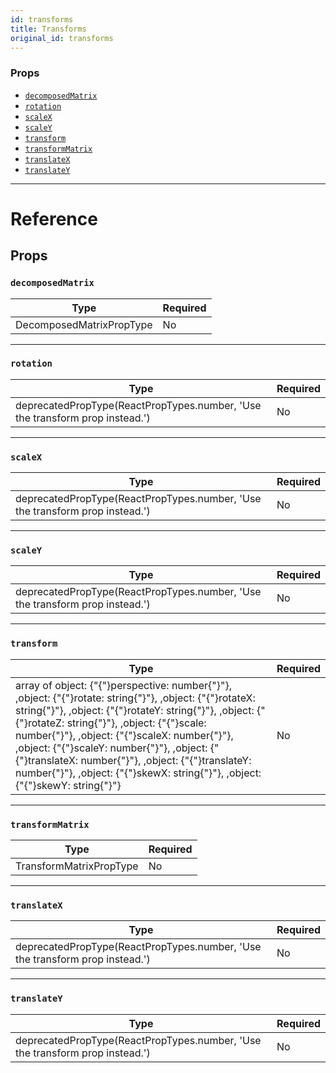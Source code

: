 ```yaml
---
id: transforms
title: Transforms
original_id: transforms
---
```


### Props

- [`decomposedMatrix`](transforms.md#decomposedmatrix)
- [`rotation`](transforms.md#rotation)
- [`scaleX`](transforms.md#scalex)
- [`scaleY`](transforms.md#scaley)
- [`transform`](transforms.md#transform)
- [`transformMatrix`](transforms.md#transformmatrix)
- [`translateX`](transforms.md#translatex)
- [`translateY`](transforms.md#translatey)

---

# Reference

## Props

### `decomposedMatrix`

| Type                     | Required |
| ------------------------ | -------- |
| DecomposedMatrixPropType | No       |

---

### `rotation`

| Type                                                                         | Required |
| ---------------------------------------------------------------------------- | -------- |
| deprecatedPropType(ReactPropTypes.number, 'Use the transform prop instead.') | No       |

---

### `scaleX`

| Type                                                                         | Required |
| ---------------------------------------------------------------------------- | -------- |
| deprecatedPropType(ReactPropTypes.number, 'Use the transform prop instead.') | No       |

---

### `scaleY`

| Type                                                                         | Required |
| ---------------------------------------------------------------------------- | -------- |
| deprecatedPropType(ReactPropTypes.number, 'Use the transform prop instead.') | No       |

---

### `transform`

| Type                                                                                                                                                                                                                                                                                                                                                                                                                                                    | Required |
| ------------------------------------------------------------------------------------------------------------------------------------------------------------------------------------------------------------------------------------------------------------------------------------------------------------------------------------------------------------------------------------------------------------------------------------------------------- | -------- |
| array of object: {"{"}perspective: number{"}"}, ,object: {"{"}rotate: string{"}"}, ,object: {"{"}rotateX: string{"}"}, ,object: {"{"}rotateY: string{"}"}, ,object: {"{"}rotateZ: string{"}"}, ,object: {"{"}scale: number{"}"}, ,object: {"{"}scaleX: number{"}"}, ,object: {"{"}scaleY: number{"}"}, ,object: {"{"}translateX: number{"}"}, ,object: {"{"}translateY: number{"}"}, ,object: {"{"}skewX: string{"}"}, ,object: {"{"}skewY: string{"}"} | No       |

---

### `transformMatrix`

| Type                    | Required |
| ----------------------- | -------- |
| TransformMatrixPropType | No       |

---

### `translateX`

| Type                                                                         | Required |
| ---------------------------------------------------------------------------- | -------- |
| deprecatedPropType(ReactPropTypes.number, 'Use the transform prop instead.') | No       |

---

### `translateY`

| Type                                                                         | Required |
| ---------------------------------------------------------------------------- | -------- |
| deprecatedPropType(ReactPropTypes.number, 'Use the transform prop instead.') | No       |
